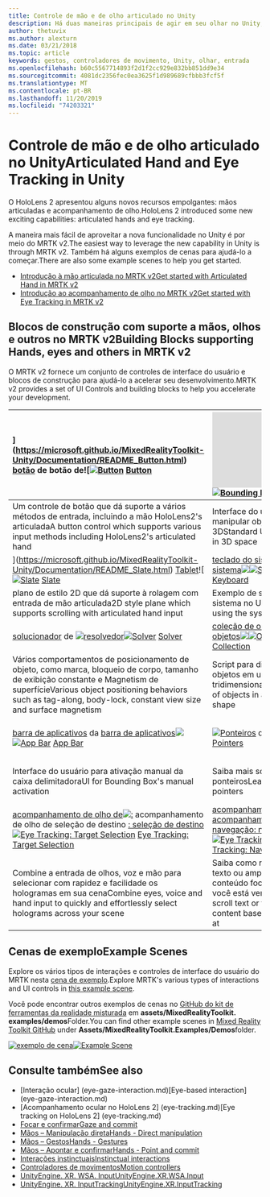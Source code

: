 ```yaml
---
title: Controle de mão e de olho articulado no Unity
description: Há duas maneiras principais de agir em seu olhar no Unity, gestos de mão e controladores de movimento.
author: thetuvix
ms.author: alexturn
ms.date: 03/21/2018
ms.topic: article
keywords: gestos, controladores de movimento, Unity, olhar, entrada
ms.openlocfilehash: b60c5567714893f2d1f2cc929e832bb851dd9e34
ms.sourcegitcommit: 4081dc2356fec0ea3625f1d989689cfbbb3fcf5f
ms.translationtype: MT
ms.contentlocale: pt-BR
ms.lasthandoff: 11/20/2019
ms.locfileid: "74203321"
---
```

# <a name="articulated-hand-and-eye-tracking-in-unity"></a><span data-ttu-id="087ae-104">Controle de mão e de olho articulado no Unity</span><span class="sxs-lookup"><span data-stu-id="087ae-104">Articulated Hand and Eye Tracking in Unity</span></span>

<span data-ttu-id="087ae-105">O HoloLens 2 apresentou alguns novos recursos empolgantes: mãos articuladas e acompanhamento de olho.</span><span class="sxs-lookup"><span data-stu-id="087ae-105">HoloLens 2 introduced some new exciting capabilities: articulated hands and eye tracking.</span></span>

<span data-ttu-id="087ae-106">A maneira mais fácil de aproveitar a nova funcionalidade no Unity é por meio do MRTK v2.</span><span class="sxs-lookup"><span data-stu-id="087ae-106">The easiest way to leverage the new capability in Unity is through MRTK v2.</span></span> <span data-ttu-id="087ae-107">Também há alguns exemplos de cenas para ajudá-lo a começar.</span><span class="sxs-lookup"><span data-stu-id="087ae-107">There are also some example scenes to help you get started.</span></span> 

* [<span data-ttu-id="087ae-108">Introdução à mão articulada no MRTK v2</span><span class="sxs-lookup"><span data-stu-id="087ae-108">Get started with Articulated Hand  in MRTK v2</span></span>](https://microsoft.github.io/MixedRealityToolkit-Unity/Documentation/Input/HandTracking.html)
* [<span data-ttu-id="087ae-109">Introdução ao acompanhamento de olho no MRTK v2</span><span class="sxs-lookup"><span data-stu-id="087ae-109">Get started with Eye Tracking in MRTK v2</span></span>](https://microsoft.github.io/MixedRealityToolkit-Unity/Documentation/EyeTracking/EyeTracking_Main.html)


## <a name="building-blocks-supporting-hands-eyes-and-others-in-mrtk-v2"></a><span data-ttu-id="087ae-110">Blocos de construção com suporte a mãos, olhos e outros no MRTK v2</span><span class="sxs-lookup"><span data-stu-id="087ae-110">Building Blocks supporting Hands, eyes and others in MRTK v2</span></span>

<span data-ttu-id="087ae-111">O MRTK v2 fornece um conjunto de controles de interface do usuário e blocos de construção para ajudá-lo a acelerar seu desenvolvimento.</span><span class="sxs-lookup"><span data-stu-id="087ae-111">MRTK v2 provides a set of UI Controls and building blocks to help you accelerate your development.</span></span> 

|  <span data-ttu-id="087ae-112">[](images/MRTK_Button_Main.png)](https://microsoft.github.io/MixedRealityToolkit-Unity/Documentation/README_Button.html) [botão](https://microsoft.github.io/MixedRealityToolkit-Unity/Documentation/README_Button.html) de botão de![</span><span class="sxs-lookup"><span data-stu-id="087ae-112">[![Button](images/MRTK_Button_Main.png)](https://microsoft.github.io/MixedRealityToolkit-Unity/Documentation/README_Button.html) [Button](https://microsoft.github.io/MixedRealityToolkit-Unity/Documentation/README_Button.html)</span></span> | <span data-ttu-id="087ae-113">![[caixa](https://microsoft.github.io/MixedRealityToolkit-Unity/Documentation/README_BoundingBox.html) delimitadora de [caixa delimitadora](images/MRTK_BoundingBox_Main.png)](https://microsoft.github.io/MixedRealityToolkit-Unity/Documentation/README_BoundingBox.html)</span><span class="sxs-lookup"><span data-stu-id="087ae-113">[![Bounding Box](images/MRTK_BoundingBox_Main.png)](https://microsoft.github.io/MixedRealityToolkit-Unity/Documentation/README_BoundingBox.html) [Bounding Box](https://microsoft.github.io/MixedRealityToolkit-Unity/Documentation/README_BoundingBox.html)</span></span> | <span data-ttu-id="087ae-114">[manipulador de manipulação](https://microsoft.github.io/MixedRealityToolkit-Unity/Documentation/README_ManipulationHandler.html) do [manipulador de manipulação![](images/MRTK_Manipulation_Main.png)](https://microsoft.github.io/MixedRealityToolkit-Unity/Documentation/README_ManipulationHandler.html)</span><span class="sxs-lookup"><span data-stu-id="087ae-114">[![Manipulation Handler](images/MRTK_Manipulation_Main.png)](https://microsoft.github.io/MixedRealityToolkit-Unity/Documentation/README_ManipulationHandler.html) [Manipulation Handler](https://microsoft.github.io/MixedRealityToolkit-Unity/Documentation/README_ManipulationHandler.html)</span></span> |
|:--- | :--- | :--- |
| <span data-ttu-id="087ae-115">Um controle de botão que dá suporte a vários métodos de entrada, incluindo a mão HoloLens2's articulada</span><span class="sxs-lookup"><span data-stu-id="087ae-115">A button control which supports various input methods including HoloLens2's articulated hand</span></span> | <span data-ttu-id="087ae-116">Interface do usuário padrão para manipular objetos no espaço 3D</span><span class="sxs-lookup"><span data-stu-id="087ae-116">Standard UI for manipulating objects in 3D space</span></span> | <span data-ttu-id="087ae-117">Script para manipular objetos com uma ou duas mãos</span><span class="sxs-lookup"><span data-stu-id="087ae-117">Script for manipulating objects with one or two hands</span></span> |
|  <span data-ttu-id="087ae-118">[](images/MRTK_Slate_Main.png)](https://microsoft.github.io/MixedRealityToolkit-Unity/Documentation/README_Slate.html) [Tablet](https://microsoft.github.io/MixedRealityToolkit-Unity/Documentation/README_Slate.html)![</span><span class="sxs-lookup"><span data-stu-id="087ae-118">[![Slate](images/MRTK_Slate_Main.png)](https://microsoft.github.io/MixedRealityToolkit-Unity/Documentation/README_Slate.html) [Slate](https://microsoft.github.io/MixedRealityToolkit-Unity/Documentation/README_Slate.html)</span></span> | <span data-ttu-id="087ae-119">[teclado do sistema](https://microsoft.github.io/MixedRealityToolkit-Unity/Documentation/README_SystemKeyboard.html) de [teclado do sistema![](images/MRTK_SystemKeyboard_Main.png)](https://microsoft.github.io/MixedRealityToolkit-Unity/Documentation/README_SystemKeyboard.html)</span><span class="sxs-lookup"><span data-stu-id="087ae-119">[![System Keyboard](images/MRTK_SystemKeyboard_Main.png)](https://microsoft.github.io/MixedRealityToolkit-Unity/Documentation/README_SystemKeyboard.html) [System Keyboard](https://microsoft.github.io/MixedRealityToolkit-Unity/Documentation/README_SystemKeyboard.html)</span></span> | <span data-ttu-id="087ae-120">[![Interagir](images/InteractableExamples.png)](https://microsoft.github.io/MixedRealityToolkit-Unity/Documentation/README_Interactable.html) [interagindo](https://microsoft.github.io/MixedRealityToolkit-Unity/Documentation/README_Interactable.html)</span><span class="sxs-lookup"><span data-stu-id="087ae-120">[![Interactable](images/InteractableExamples.png)](https://microsoft.github.io/MixedRealityToolkit-Unity/Documentation/README_Interactable.html) [Interactable](https://microsoft.github.io/MixedRealityToolkit-Unity/Documentation/README_Interactable.html)</span></span> |
| <span data-ttu-id="087ae-121">plano de estilo 2D que dá suporte à rolagem com entrada de mão articulada</span><span class="sxs-lookup"><span data-stu-id="087ae-121">2D style plane which supports scrolling with articulated hand input</span></span> | <span data-ttu-id="087ae-122">Exemplo de script de uso do teclado do sistema no Unity</span><span class="sxs-lookup"><span data-stu-id="087ae-122">Example script of using the system keyboard in Unity</span></span>  | <span data-ttu-id="087ae-123">Um script para tornar os objetos interagirem com os Estados visuais e o suporte a temas</span><span class="sxs-lookup"><span data-stu-id="087ae-123">A script for making objects interactable with visual states and theme support</span></span> |
|  <span data-ttu-id="087ae-124">[solucionador](https://microsoft.github.io/MixedRealityToolkit-Unity/Documentation/README_Solver.html) de [![resolvedor](images/MRTK_Solver_Main.png)](https://microsoft.github.io/MixedRealityToolkit-Unity/Documentation/README_Solver.html)</span><span class="sxs-lookup"><span data-stu-id="087ae-124">[![Solver](images/MRTK_Solver_Main.png)](https://microsoft.github.io/MixedRealityToolkit-Unity/Documentation/README_Solver.html) [Solver](https://microsoft.github.io/MixedRealityToolkit-Unity/Documentation/README_Solver.html)</span></span> | <span data-ttu-id="087ae-125">[coleção de objetos](https://microsoft.github.io/MixedRealityToolkit-Unity/Documentation/README_ManipulationHandler.html) da [coleção de objetos![](images/MRTK_ObjectCollection_Main.png)](https://microsoft.github.io/MixedRealityToolkit-Unity/Documentation/README_ManipulationHandler.html)</span><span class="sxs-lookup"><span data-stu-id="087ae-125">[![Object Collection](images/MRTK_ObjectCollection_Main.png)](https://microsoft.github.io/MixedRealityToolkit-Unity/Documentation/README_ManipulationHandler.html) [Object Collection](https://microsoft.github.io/MixedRealityToolkit-Unity/Documentation/README_ManipulationHandler.html)</span></span> | <span data-ttu-id="087ae-126">[dica](https://microsoft.github.io/MixedRealityToolkit-Unity/Documentation/README_Tooltip.html) de ferramenta de [dica de ferramenta![](images/MRTK_Tooltip_Main.png)](https://microsoft.github.io/MixedRealityToolkit-Unity/Documentation/README_Tooltip.html)</span><span class="sxs-lookup"><span data-stu-id="087ae-126">[![Tooltip](images/MRTK_Tooltip_Main.png)](https://microsoft.github.io/MixedRealityToolkit-Unity/Documentation/README_Tooltip.html) [Tooltip](https://microsoft.github.io/MixedRealityToolkit-Unity/Documentation/README_Tooltip.html)</span></span> |
| <span data-ttu-id="087ae-127">Vários comportamentos de posicionamento de objeto, como marca, bloqueio de corpo, tamanho de exibição constante e Magnetism de superfície</span><span class="sxs-lookup"><span data-stu-id="087ae-127">Various object positioning behaviors such as tag-along, body-lock, constant view size and surface magnetism</span></span> | <span data-ttu-id="087ae-128">Script para dispor uma matriz de objetos em uma forma tridimensional</span><span class="sxs-lookup"><span data-stu-id="087ae-128">Script for lay out an array of objects in a three-dimensional shape</span></span> | <span data-ttu-id="087ae-129">A interface do usuário de anotações com um sistema de âncora/dinâmico flexível que pode ser usada para rotular os controladores de movimento e o objeto.</span><span class="sxs-lookup"><span data-stu-id="087ae-129">Annotation UI with flexible anchor/pivot system which can be used for labeling motion controllers and object.</span></span> |
|  <span data-ttu-id="087ae-130">[barra de aplicativos](https://microsoft.github.io/MixedRealityToolkit-Unity/Documentation/README_AppBar.html) da [barra de aplicativos![](images/MRTK_AppBar_Main.png)](https://microsoft.github.io/MixedRealityToolkit-Unity/Documentation/README_AppBar.html)</span><span class="sxs-lookup"><span data-stu-id="087ae-130">[![App Bar](images/MRTK_AppBar_Main.png)](https://microsoft.github.io/MixedRealityToolkit-Unity/Documentation/README_AppBar.html) [App Bar](https://microsoft.github.io/MixedRealityToolkit-Unity/Documentation/README_AppBar.html)</span></span> | <span data-ttu-id="087ae-131">[![Ponteiros](images/MRTK_Pointer_Main.png)](https://microsoft.github.io/MixedRealityToolkit-Unity/Documentation/README_Pointers.html) de [ponteiros](https://microsoft.github.io/MixedRealityToolkit-Unity/Documentation/README_Pointers.html)</span><span class="sxs-lookup"><span data-stu-id="087ae-131">[![Pointers](images/MRTK_Pointer_Main.png)](https://microsoft.github.io/MixedRealityToolkit-Unity/Documentation/README_Pointers.html) [Pointers](https://microsoft.github.io/MixedRealityToolkit-Unity/Documentation/README_Pointers.html)</span></span> | <span data-ttu-id="087ae-132">[](images/MRTK_FingertipVisualization_Main.png)](https://microsoft.github.io/MixedRealityToolkit-Unity/Documentation/README_FingertipVisualization.html) [Visualização](https://microsoft.github.io/MixedRealityToolkit-Unity/Documentation/README_FingertipVisualization.html) de![de visualização de mãos</span><span class="sxs-lookup"><span data-stu-id="087ae-132">[![Fingertip Visualization](images/MRTK_FingertipVisualization_Main.png)](https://microsoft.github.io/MixedRealityToolkit-Unity/Documentation/README_FingertipVisualization.html) [Fingertip Visualization](https://microsoft.github.io/MixedRealityToolkit-Unity/Documentation/README_FingertipVisualization.html)</span></span> |
| <span data-ttu-id="087ae-133">Interface do usuário para ativação manual da caixa delimitadora</span><span class="sxs-lookup"><span data-stu-id="087ae-133">UI for Bounding Box's manual activation</span></span> | <span data-ttu-id="087ae-134">Saiba mais sobre os vários tipos de ponteiros</span><span class="sxs-lookup"><span data-stu-id="087ae-134">Learn about various types of pointers</span></span> | <span data-ttu-id="087ae-135">A condireção Visual está no alcance que melhora a confiança da interação direta</span><span class="sxs-lookup"><span data-stu-id="087ae-135">Visual affordance on the fingertip which improves the confidence for the direct interaction</span></span> |
|  <span data-ttu-id="087ae-136">[acompanhamento de olho de![:](images/mrtk_et_targetselect.png)](https://microsoft.github.io/MixedRealityToolkit-Unity/Documentation/EyeTracking/EyeTracking_TargetSelection.html) acompanhamento de olho de seleção de destino [: seleção de destino](https://microsoft.github.io/MixedRealityToolkit-Unity/Documentation/EyeTracking/EyeTracking_TargetSelection.html)</span><span class="sxs-lookup"><span data-stu-id="087ae-136">[![Eye Tracking: Target Selection](images/mrtk_et_targetselect.png)](https://microsoft.github.io/MixedRealityToolkit-Unity/Documentation/EyeTracking/EyeTracking_TargetSelection.html) [Eye Tracking: Target Selection](https://microsoft.github.io/MixedRealityToolkit-Unity/Documentation/EyeTracking/EyeTracking_TargetSelection.html)</span></span> | <span data-ttu-id="087ae-137">[acompanhamento de olho![:](images/mrtk_et_navigation.png)](https://microsoft.github.io/MixedRealityToolkit-Unity/Documentation/EyeTracking/EyeTracking_Navigation.html) [acompanhamento de olho de navegação: navegação](https://microsoft.github.io/MixedRealityToolkit-Unity/Documentation/EyeTracking/EyeTracking_Navigation.html)</span><span class="sxs-lookup"><span data-stu-id="087ae-137">[![Eye Tracking: Navigation](images/mrtk_et_navigation.png)](https://microsoft.github.io/MixedRealityToolkit-Unity/Documentation/EyeTracking/EyeTracking_Navigation.html) [Eye Tracking: Navigation](https://microsoft.github.io/MixedRealityToolkit-Unity/Documentation/EyeTracking/EyeTracking_Navigation.html)</span></span> | <span data-ttu-id="087ae-138">[acompanhamento de olho![:](images/mrtk_et_heatmaps.png)](https://microsoft.github.io/MixedRealityToolkit-Unity/Documentation/EyeTracking/EyeTracking_Visualization.html) acompanhamento de olho do mapa de calor [: mapa de calor](https://microsoft.github.io/MixedRealityToolkit-Unity/Documentation/EyeTracking/EyeTracking_Visualization.html)</span><span class="sxs-lookup"><span data-stu-id="087ae-138">[![Eye Tracking: Heat Map](images/mrtk_et_heatmaps.png)](https://microsoft.github.io/MixedRealityToolkit-Unity/Documentation/EyeTracking/EyeTracking_Visualization.html) [Eye Tracking: Heat Map](https://microsoft.github.io/MixedRealityToolkit-Unity/Documentation/EyeTracking/EyeTracking_Visualization.html)</span></span> |
| <span data-ttu-id="087ae-139">Combine a entrada de olhos, voz e mão para selecionar com rapidez e facilidade os hologramas em sua cena</span><span class="sxs-lookup"><span data-stu-id="087ae-139">Combine eyes, voice and hand input to quickly and effortlessly select holograms across your scene</span></span> | <span data-ttu-id="087ae-140">Saiba como rolar automaticamente o texto ou ampliar de forma fluente o conteúdo focado com base no que você está vendo</span><span class="sxs-lookup"><span data-stu-id="087ae-140">Learn how to auto scroll text or fluently zoom into focused content based on what you are looking at</span></span>| <span data-ttu-id="087ae-141">Exemplos de registro em log, carregamento e visualização do que os usuários estão olhando em seu aplicativo</span><span class="sxs-lookup"><span data-stu-id="087ae-141">Examples for logging, loading and visualizing what users have been looking at in your app</span></span> |

## <a name="example-scenes"></a><span data-ttu-id="087ae-142">Cenas de exemplo</span><span class="sxs-lookup"><span data-stu-id="087ae-142">Example Scenes</span></span>
<span data-ttu-id="087ae-143">Explore os vários tipos de interações e controles de interface do usuário do MRTK nesta [cena de exemplo](https://microsoft.github.io/MixedRealityToolkit-Unity/Documentation/README_HandInteractionExamples.html).</span><span class="sxs-lookup"><span data-stu-id="087ae-143">Explore MRTK's various types of interactions and UI controls in [this example scene](https://microsoft.github.io/MixedRealityToolkit-Unity/Documentation/README_HandInteractionExamples.html).</span></span>

<span data-ttu-id="087ae-144">Você pode encontrar outros exemplos de cenas no [GitHub do kit de ferramentas da realidade misturada](https://github.com/Microsoft/MixedRealityToolkit-Unity) em **assets/MixedRealityToolkit. examples/demos**Folder.</span><span class="sxs-lookup"><span data-stu-id="087ae-144">You can find  other example scenes in [Mixed Reality Toolkit GitHub](https://github.com/Microsoft/MixedRealityToolkit-Unity) under **Assets/MixedRealityToolkit.Examples/Demos**folder.</span></span>

<span data-ttu-id="087ae-145">[![exemplo de cena](images/MRTK_Examples.png)](https://microsoft.github.io/MixedRealityToolkit-Unity/Documentation/README_HandInteractionExamples.html)</span><span class="sxs-lookup"><span data-stu-id="087ae-145">[![Example Scene](images/MRTK_Examples.png)](https://microsoft.github.io/MixedRealityToolkit-Unity/Documentation/README_HandInteractionExamples.html)</span></span>

## <a name="see-also"></a><span data-ttu-id="087ae-146">Consulte também</span><span class="sxs-lookup"><span data-stu-id="087ae-146">See also</span></span>

* <span data-ttu-id="087ae-147">[Interação ocular] (eye-gaze-interaction.md)</span><span class="sxs-lookup"><span data-stu-id="087ae-147">[Eye-based interaction] (eye-gaze-interaction.md)</span></span>
* <span data-ttu-id="087ae-148">[Acompanhamento ocular no HoloLens 2] (eye-tracking.md)</span><span class="sxs-lookup"><span data-stu-id="087ae-148">[Eye tracking on HoloLens 2] (eye-tracking.md)</span></span>
* [<span data-ttu-id="087ae-149">Focar e confirmar</span><span class="sxs-lookup"><span data-stu-id="087ae-149">Gaze and commit</span></span>](gaze-and-commit.md)
* [<span data-ttu-id="087ae-150">Mãos – Manipulação direta</span><span class="sxs-lookup"><span data-stu-id="087ae-150">Hands - Direct manipulation</span></span>](direct-manipulation.md)
* [<span data-ttu-id="087ae-151">Mãos – Gestos</span><span class="sxs-lookup"><span data-stu-id="087ae-151">Hands - Gestures</span></span>](gaze-and-commit.md#composite-gestures)
* [<span data-ttu-id="087ae-152">Mãos – Apontar e confirmar</span><span class="sxs-lookup"><span data-stu-id="087ae-152">Hands - Point and commit</span></span>](point-and-commit.md)
* [<span data-ttu-id="087ae-153">Interações instinctuais</span><span class="sxs-lookup"><span data-stu-id="087ae-153">Instinctual interactions</span></span>](interaction-fundamentals.md)
* [<span data-ttu-id="087ae-154">Controladores de movimentos</span><span class="sxs-lookup"><span data-stu-id="087ae-154">Motion controllers</span></span>](motion-controllers.md)
* [<span data-ttu-id="087ae-155">UnityEngine. XR. WSA. Input</span><span class="sxs-lookup"><span data-stu-id="087ae-155">UnityEngine.XR.WSA.Input</span></span>](https://docs.unity3d.com/ScriptReference/XR.WSA.Input.InteractionManager.html)
* [<span data-ttu-id="087ae-156">UnityEngine. XR. InputTracking</span><span class="sxs-lookup"><span data-stu-id="087ae-156">UnityEngine.XR.InputTracking</span></span>](https://docs.unity3d.com/ScriptReference/XR.InputTracking.html)
